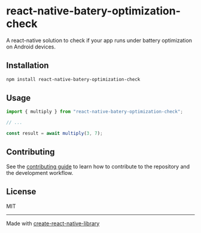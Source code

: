 # react-native-batery-optimization-check
A react-native solution to check if your app runs under battery optimization on Android devices.
## Installation

```sh
npm install react-native-batery-optimization-check
```

## Usage

```js
import { multiply } from "react-native-batery-optimization-check";

// ...

const result = await multiply(3, 7);
```

## Contributing

See the [contributing guide](CONTRIBUTING.md) to learn how to contribute to the repository and the development workflow.

## License

MIT

---

Made with [create-react-native-library](https://github.com/callstack/react-native-builder-bob)
